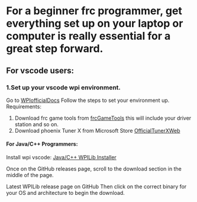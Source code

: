 # For a beginner frc programmer, get everything set up on your laptop or computer is really essential for a great step forward.
## For vscode users:
### 1.Set up your vscode wpi environment.
  Go to [WPIofficialDocs](https://docs.wpilib.org/en/stable/docs/zero-to-robot/step-2/index.html)
  Follow the steps to set your environment up.
  Requirements:
  1. Download frc game tools from [frcGameTools](https://www.ni.com/en/support/downloads/drivers/download.frc-game-tools.html#553883)
     this will include your driver station and so on.
  2. Download phoenix Tuner X from Microsoft Store [OfficialTunerXWeb](https://v6.docs.ctr-electronics.com/en/stable/docs/tuner/index.html)
#### For Java/C++ Programmers:
  Install wpi vscode:
  [Java/C++ WPILib Installer](https://github.com/wpilibsuite/allwpilib/releases/latest)

  Once on the GitHub releases page, scroll to the download section in the middle of the page.

  Latest WPILib release page on GitHub
  Then click on the correct binary for your OS and architecture to begin the download.
